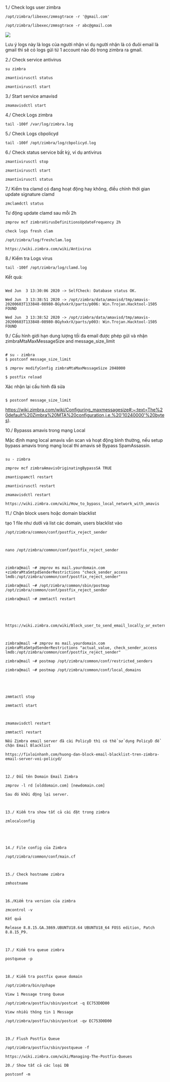 1./ Check logs user zimbra

```
/opt/zimbra/libexec/zmmsgtrace -r '@gmail.com'

/opt/zimbra/libexec/zmmsgtrace -r​​ abc@gmail.com

```

<img src="imgservices/805.png">

Lưu ý logs này là logs của người nhận ví dụ​​ người nhận là có đuôi email là gmail thì sẽ​​ có logs gửi từ​​ 1 account nào đó trong zimbra ra gmail.

2./ Check service antivirus

```
su zimbra

zmantivirusctl status

zmantivirusctl start
```

3./ Start service amavisd

```
zmamavisdctl start

```
4./ Check Logs zimbra

```
tail -100f /var/log/zimbra.log

```

5./ Check Logs cbpolicyd

```
tail -100f /opt/zimbra/log/cbpolicyd.log
```

6./ Check status service bất kỳ, ví dụ​​ antivirus

```
zmantivirusctl stop

zmantivirusctl start

zmantivirusctl status

```

7./ Kiểm tra clamd có đang hoạt động hay không, điều chỉnh thời gian update signature clamd

```
zmclamdctl status
```

Tư động update clamd sau mỗi 2h

```
zmprov mcf zimbraVirusDefinitionsUpdateFrequency 2h

check logs fresh clam

/opt/zimbra/log/freshclam.log

https://wiki.zimbra.com/wiki/Antivirus

```

8./ Kiểm tra Logs virus

```
tail -100f /opt/zimbra/log/clamd.log
```

Kết quả:​​ 
```

Wed Jun ​​ 3 13:30:06 2020 -> SelfCheck: Database status OK.

Wed Jun ​​ 3 13:38:51 2020 -> /opt/zimbra/data/amavisd/tmp/amavis-20200603T133848-08980-BGyhxkrX/parts/p006: Win.Trojan.Hacktool-1505 FOUND

Wed Jun ​​ 3 13:38:52 2020 -> /opt/zimbra/data/amavisd/tmp/amavis-20200603T133848-08980-BGyhxkrX/parts/p003: Win.Trojan.Hacktool-1505 FOUND
```

9./ Cấu hình giới hạn dung lượng tối đa email được phép gửi và nhận zimbraMtaMaxMessageSize and message_size_limit
```

# su - zimbra
$ postconf message_size_limit

$ zmprov modifyConfig zimbraMtaMaxMessageSize 2048000

$ postfix reload
```

Xác nhận lại cấu hình đã sửa

```

$ postconf message_size_limit
```

https://wiki.zimbra.com/wiki/Configuring_maxmessagesize#:~:text=The%20default%20Zimbra%20MTA%20configuration,i.e.%20'10240000'%20bytes).

10./ Bypasss amavis trong mạng Local

Mặc định mạng local amavis vẫn scan và hoạt động bình thường, nếu setup bypass amavis trong mạng local thì amavis sẽ​​ Bypass SpamAssassin.
```

su - zimbra

zmprov mcf zimbraAmavisOriginatingBypassSA TRUE​​ 

zmantispamctl restart​​ 

zmantivirusctl restart​​ 

zmamavisdctl restart​​ 

https://wiki.zimbra.com/wiki/How_to_bypass_local_network_with_amavis

```

11./ Chặn block users hoặc domain blacklist


tạo 1 file như dưới và list các domain, users blacklist vào

```
/opt/zimbra/common/conf/postfix_reject_sender​​ 

 

nano /opt/zimbra/common/conf/postfix_reject_sender

 

zimbra@mail ~# zmprov ms mail.yourdomain.com​​ +zimbraMtaSmtpdSenderRestrictions "check_sender_access lmdb:/opt/zimbra/common/conf/postfix_reject_sender"

zimbra@mail ~# /opt/zimbra/common/sbin/postmap /opt/zimbra/common/conf/postfix_reject_sender

zimbra@mail ~# zmmtactl restart

 

 

https://wiki.zimbra.com/wiki/Block_user_to_send_email_locally_or_externally

 

zimbra@mail ~# zmprov ms mail.yourdomain.com zimbraMtaSmtpdSenderRestrictions "actual_value, check_sender_access lmdb:/opt/zimbra/common/conf/postfix_reject_sender"

zimbra@mail ~# postmap /opt/zimbra/common/conf/restricted_senders

zimbra@mail ~# postmap /opt/zimbra/common/conf/local_domains

 

 

zmmtactl stop

zmmtactl start

 

zmamavisdctl restart

zmmtactl restart

Nếu Zimbra email server đã cài PolicyD thì có thể​​ sử dụng PolicyD​​ để chặn Email Blacklist

https://fixloinhanh.com/huong-dan-block-email-blacklist-tren-zimbra-email-server-voi-policyd/

 

12./​​ Đổi tên Domain​​ Email Zimbra

zmprov -l rd [olddomain.com] [newdomain.com]

Sau đó khởi động lại server.

 

13./​​ Kiểm tra show tất cả​​ cài đặt trong zimbra

zmlocalconfig

 



14./ File config của Zimbra​​ 

/opt/zimbra/common/conf/main.cf

 

15./​​ Check hostname zimbra

zmhostname 

 

16./Kiểm tra version của zimbra

zmcontrol -v

Kết quả​​ 

Release 8.8.15.GA.3869.UBUNTU18.64 UBUNTU18_64 FOSS edition, Patch 8.8.15_P9.

 

17./​​ Kiểm tra queue zimbra

postqueue -p

 

18./​​ Kiểm tra postfix queue domain​​ 

/opt/zimbra/bin/qshape

View 1 Message trong Queue

/opt/zimbra/postfix/sbin/postcat -q EC753D0D00

View nhiều thông tin 1 Message

/opt/zimbra/postfix/sbin/postcat -qv EC753D0D00

 

19./​​ Flush Postfix Queue

/opt/zimbra/postfix/sbin/postqueue -f

https://wiki.zimbra.com/wiki/Managing-The-Postfix-Queues

20./​​ Show tất cả​​ các loại DB​​ 

postconf -m